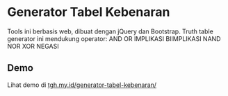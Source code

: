# Generator Tabel Kebenaran

Tools ini berbasis web, dibuat dengan jQuery dan Bootstrap.
Truth table generator ini mendukung operator:
AND
OR
IMPLIKASI
BIIMPLIKASI
NAND
NOR
XOR
NEGASI

## Demo
Lihat demo di [tgh.my.id/generator-tabel-kebenaran/](https://tgh.my.id/generator-tabel-kebenaran/)
